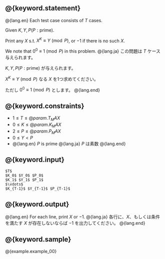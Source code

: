 ## @{keyword.statement}

@{lang.en}
Each test case consists of $T$ cases.

Given $K, Y, P(P: \textrm{prime})$.

Print any $X$ s.t. $X^K \equiv Y \pmod{P}$, or $-1$ if there is no such $X$.

We note that $0^0\equiv 1 \pmod{P}$ in this problem.
@{lang.ja}
この問題は $T$ ケース与えられます。

$K, Y, P(P: \textrm{prime})$ が与えられます。

$X^K \equiv Y \pmod{P}$ なる $X$ を1つ求めてください。

ただし $0^0\equiv 1 \pmod{P}$ とします。
@{lang.end}

## @{keyword.constraints}

- $1 \leq T \leq @{param.T_MAX}$
- $0 \leq K \leq @{param.K_MAX}$
- $2 \leq P \leq @{param.P_MAX}$
- $0 \leq Y  < P$
- @{lang.en} $P$ is prime @{lang.ja} $P$ は素数 @{lang.end}

## @{keyword.input}

```
$T$
$K_0$ $Y_0$ $P_0$
$K_1$ $Y_1$ $P_1$
$\vdots$
$K_{T-1}$ $Y_{T-1}$ $P_{T-1}$
```

## @{keyword.output}

@{lang.en}
For each line, print $X$ or $-1$.
@{lang.ja}
各行に、$X$、もしくは条件を満たす $X$ が存在しないならば $-1$ を出力してください。
@{lang.end}

## @{keyword.sample}

@{example.example_00}
